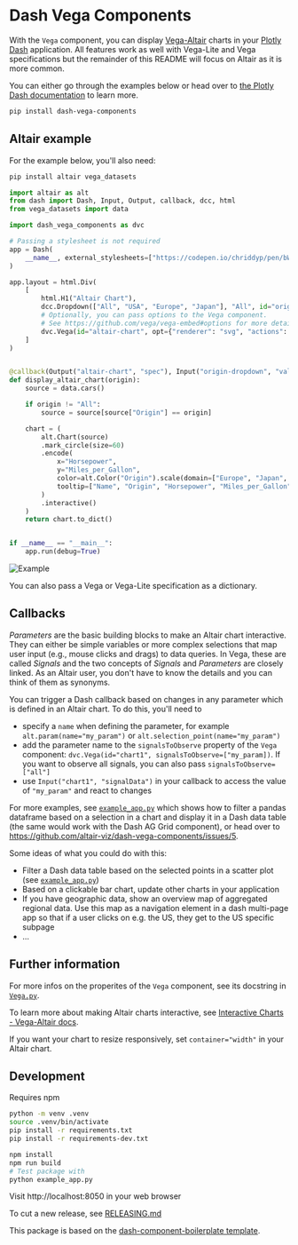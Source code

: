 # Dash Vega Components
With the `Vega` component, you can display [Vega-Altair](https://altair-viz.github.io/) charts in your [Plotly Dash](https://dash.plotly.com/dash-vega-components) application. All features work as well with Vega-Lite and Vega specifications but the remainder of this README will focus on Altair as it is more common.

You can either go through the examples below or head over to [the Plotly Dash documentation](https://dash.plotly.com/dash-vega-components) to learn more.


```bash
pip install dash-vega-components
```

## Altair example
For the example below, you'll also need:
```bash
pip install altair vega_datasets
```

```python
import altair as alt
from dash import Dash, Input, Output, callback, dcc, html
from vega_datasets import data

import dash_vega_components as dvc

# Passing a stylesheet is not required
app = Dash(
    __name__, external_stylesheets=["https://codepen.io/chriddyp/pen/bWLwgP.css"]
)

app.layout = html.Div(
    [
        html.H1("Altair Chart"),
        dcc.Dropdown(["All", "USA", "Europe", "Japan"], "All", id="origin-dropdown"),
        # Optionally, you can pass options to the Vega component.
        # See https://github.com/vega/vega-embed#options for more details.
        dvc.Vega(id="altair-chart", opt={"renderer": "svg", "actions": False}),
    ]
)


@callback(Output("altair-chart", "spec"), Input("origin-dropdown", "value"))
def display_altair_chart(origin):
    source = data.cars()

    if origin != "All":
        source = source[source["Origin"] == origin]

    chart = (
        alt.Chart(source)
        .mark_circle(size=60)
        .encode(
            x="Horsepower",
            y="Miles_per_Gallon",
            color=alt.Color("Origin").scale(domain=["Europe", "Japan", "USA"]),
            tooltip=["Name", "Origin", "Horsepower", "Miles_per_Gallon"],
        )
        .interactive()
    )
    return chart.to_dict()


if __name__ == "__main__":
    app.run(debug=True)
```
![Example](https://raw.githubusercontent.com/binste/dash-vega-components/main/dvc_example.gif)


You can also pass a Vega or Vega-Lite specification as a dictionary.

## Callbacks
*Parameters* are the basic building blocks to make an Altair chart interactive. They can either be simple variables or more complex selections that map user input (e.g., mouse clicks and drags) to data queries. In Vega, these are called *Signals* and the two concepts of *Signals* and *Parameters* are closely linked. As an Altair user, you don't have to know the details and you can think of them as synonyms.

You can trigger a Dash callback based on changes in any parameter which is defined in an Altair chart. To do this, you'll need to
* specify a `name` when defining the parameter, for example `alt.param(name="my_param")` or `alt.selection_point(name="my_param")`
* add the parameter name to the `signalsToObserve` property of the `Vega` component: `dvc.Vega(id="chart1", signalsToObserve=["my_param])`. If you want to observe all signals, you can also pass `signalsToObserve=["all"]`
* use `Input("chart1", "signalData")` in your callback to access the value of `"my_param"` and react to changes

For more examples, see [`example_app.py`](./example_app.py) which shows how to filter a pandas dataframe based on a selection in a chart and display it in a Dash data table (the same would work with the Dash AG Grid component), or head over to https://github.com/altair-viz/dash-vega-components/issues/5.

Some ideas of what you could do with this:
* Filter a Dash data table based on the selected points in a scatter plot (see [`example_app.py`](./example_app.py))
* Based on a clickable bar chart, update other charts in your application
* If you have geographic data, show an overview map of aggregated regional data. Use this map as a navigation element in a dash multi-page app so that if a user clicks on e.g. the US, they get to the US specific subpage
* ...

## Further information
For more infos on the properites of the `Vega` component, see its docstring in [`Vega.py`](./dash_vega_components/Vega.py).

To learn more about making Altair charts interactive, see [Interactive Charts - Vega-Altair docs](https://altair-viz.github.io/user_guide/interactions.html).

If you want your chart to resize responsively, set `container="width"` in your Altair chart.

## Development
Requires npm
```bash
python -m venv .venv
source .venv/bin/activate
pip install -r requirements.txt
pip install -r requirements-dev.txt

npm install
npm run build
# Test package with
python example_app.py
```
Visit http://localhost:8050 in your web browser

To cut a new release, see [RELEASING.md](./RELEASING.md)

This package is based on the [dash-component-boilerplate template](https://github.com/plotly/dash-component-boilerplate).
